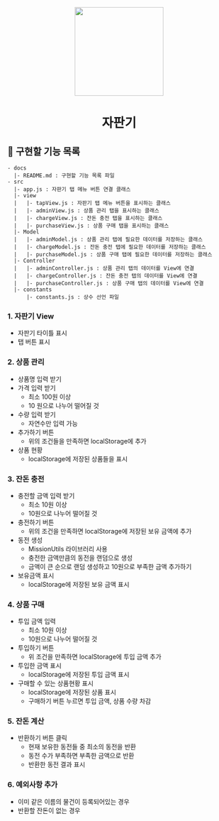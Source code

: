 <p align="middle" >
  <img width="200px;" src="https://github.com/woowacourse/javascript-vendingmachine-precourse/blob/main/images/beverage_icon.png?raw=true"/>
</p>
<h1 align="middle">자판기</h1>

## 🎯 구현할 기능 목록

```
- docs
  |- README.md : 구현할 기능 목록 파일
- src
  |- app.js : 자판기 탭 메뉴 버튼 연결 클래스
  |- view
  |   |- tapView.js : 자판기 탭 메뉴 버튼을 표시하는 클래스
  |   |- adminView.js : 상품 관리 탭을 표시하는 클래스
  |   |- chargeView.js : 잔돈 충전 탭을 표시하는 클래스
  |   |- purchaseView.js : 상품 구매 탭을 표시하는 클래스
  |- Model
  |   |- adminModel.js : 상품 관리 탭에 필요한 데이터를 저장하는 클래스
  |   |- chargeModel.js : 잔돈 충전 탭에 필요한 데이터를 저장하는 클래스
  |   |- purchaseModel.js : 상품 구매 탭에 필요한 데이터를 저장하는 클래스
  |- Controller
  |   |- adminController.js : 상품 관리 탭의 데이터를 View에 연결
  |   |- chargeController.js : 잔돈 충전 탭의 데이터를 View에 연결
  |   |- purchaseController.js : 상품 구매 탭의 데이터를 View에 연결
  |- constants
      |- constants.js : 상수 선언 파일
```

### 1. 자판기 View

- 자판기 타이틀 표시
- 탭 버튼 표시

### 2. 상품 관리

- 상품명 입력 받기
- 가격 입력 받기
  - 최소 100원 이상
  - 10 원으로 나누어 떨어질 것
- 수량 입력 받기
  - 자연수만 입력 가능
- 추가하기 버튼
  - 위의 조건들을 만족하면 localStorage에 추가
- 상품 현황
  - localStorage에 저장된 상품들을 표시

### 3. 잔돈 충전

- 충전할 금액 입력 받기
  - 최소 10원 이상
  - 10원으로 나누어 떨어질 것
- 충전하기 버튼
  - 위의 조건을 만족하면 localStorage에 저장된 보유 금액에 추가
- 동전 생성
  - MissionUtils 라이브러리 사용
  - 충전한 금액만큼의 동전을 랜덤으로 생성
  - 금액이 큰 순으로 랜덤 생성하고 10원으로 부족한 금액 추가하기
- 보유금액 표시
  - localStorage에 저장된 보유 금액 표시

### 4. 상품 구매

- 투입 금액 입력
  - 최소 10원 이상
  - 10원으로 나누어 떨어질 것
- 투입하기 버튼
  - 위 조건을 만족하면 localStorage에 투입 금액 추가
- 투입한 금액 표시
  - localStorage에 저장된 투입 금액 표시
- 구매할 수 있는 상품현황 표시
  - localStorage에 저장된 상품 표시
  - 구매하기 버튼 누르면 투입 금액, 상품 수량 차감

### 5. 잔돈 계산

- 반환하기 버튼 클릭
  - 현재 보유한 동전들 중 최소의 동전을 반환
  - 동전 수가 부족하면 부족한 금액으로 반환
  - 반환한 동전 결과 표시

### 6. 예외사항 추가

- 이미 같은 이름의 물건이 등록되어있는 경우
- 반환할 잔돈이 없는 경우
